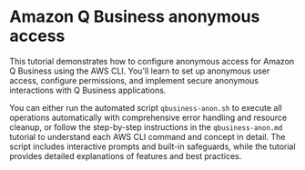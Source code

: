 # Amazon Q Business anonymous access

This tutorial demonstrates how to configure anonymous access for Amazon Q Business using the AWS CLI. You'll learn to set up anonymous user access, configure permissions, and implement secure anonymous interactions with Q Business applications.

You can either run the automated script `qbusiness-anon.sh` to execute all operations automatically with comprehensive error handling and resource cleanup, or follow the step-by-step instructions in the `qbusiness-anon.md` tutorial to understand each AWS CLI command and concept in detail. The script includes interactive prompts and built-in safeguards, while the tutorial provides detailed explanations of features and best practices.
